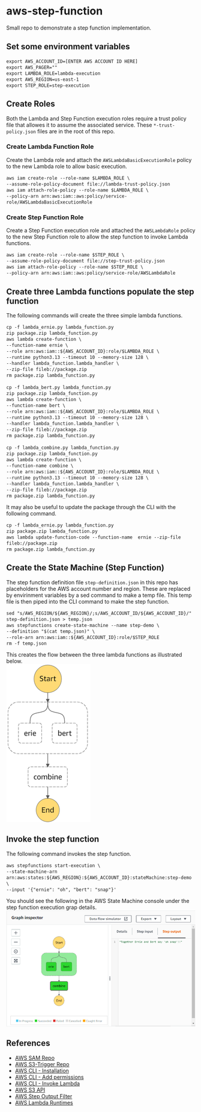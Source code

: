 # aws-step-function
Small repo to demonstrate a step function implementation.

## Set some environment variables
```shell
export AWS_ACCOUNT_ID=[ENTER AWS ACCOUNT ID HERE]
export AWS_PAGER=""
export LAMBDA_ROLE=lambda-execution
export AWS_REGION=us-east-1
export STEP_ROLE=step-execution
```

## Create Roles
Both the Lambda and Step Function execution roles require a trust policy file that allowes
it to assume the associated service. These `*-trust-policy.json` files are in the root of
this repo.

### Create Lambda Function Role
Create the Lambda role and attach the `AWSLambdaBasicExecutionRole` policy to the new 
Lambda role to allow basic execution. 
```shell
aws iam create-role --role-name $LAMBDA_ROLE \
--assume-role-policy-document file://lambda-trust-policy.json
aws iam attach-role-policy --role-name $LAMBDA_ROLE \
--policy-arn arn:aws:iam::aws:policy/service-role/AWSLambdaBasicExecutionRole
```

### Create Step Function Role
Create a Step Function execution role and attached the `AWSLambdaRole` policy to the new 
Step Function role to allow the step function to invoke Lambda functions. 
```shell
aws iam create-role --role-name $STEP_ROLE \
--assume-role-policy-document file://step-trust-policy.json
aws iam attach-role-policy --role-name $STEP_ROLE \
--policy-arn arn:aws:iam::aws:policy/service-role/AWSLambdaRole
```

## Create three Lambda functions populate the step function 
The following commands will create the three simple lambda functions.
```shell
cp -f lambda_ernie.py lambda_function.py
zip package.zip lambda_function.py
aws lambda create-function \
--function-name ernie \
--role arn:aws:iam::${AWS_ACCOUNT_ID}:role/$LAMBDA_ROLE \
--runtime python3.13 --timeout 10 --memory-size 128 \
--handler lambda_function.lambda_handler \
--zip-file fileb://package.zip
rm package.zip lambda_function.py

cp -f lambda_bert.py lambda_function.py
zip package.zip lambda_function.py
aws lambda create-function \
--function-name bert \
--role arn:aws:iam::${AWS_ACCOUNT_ID}:role/$LAMBDA_ROLE \
--runtime python3.13 --timeout 10 --memory-size 128 \
--handler lambda_function.lambda_handler \
--zip-file fileb://package.zip
rm package.zip lambda_function.py

cp -f lambda_combine.py lambda_function.py
zip package.zip lambda_function.py
aws lambda create-function \
--function-name combine \
--role arn:aws:iam::${AWS_ACCOUNT_ID}:role/$LAMBDA_ROLE \
--runtime python3.13 --timeout 10 --memory-size 128 \
--handler lambda_function.lambda_handler \
--zip-file fileb://package.zip
rm package.zip lambda_function.py
```

It may also be useful to update the package through the CLI with the following command.
```shell
cp -f lambda_ernie.py lambda_function.py
zip package.zip lambda_function.py
aws lambda update-function-code --function-name  ernie --zip-file fileb://package.zip
rm package.zip lambda_function.py
```

## Create the State Machine (Step Function)
The step function definition file `step-definition.json` in this repo has placeholders for 
the AWS account number and region. These are replaced by envirinment variables by a sed 
command to make a temp file. This temp file is then piped into the CLI command to make the 
step function.
```shell
sed "s/AWS_REGION/${AWS_REGION}/;s/AWS_ACCOUNT_ID/${AWS_ACCOUNT_ID}/" step-definition.json > temp.json
aws stepfunctions create-state-machine --name step-demo \
--definition "$(cat temp.json)" \
--role-arn arn:aws:iam::${AWS_ACCOUNT_ID}:role/$STEP_ROLE
rm -f temp.json
```
This creates the flow between the three lambda functions as illustrated below.   
![step](stepfunctions_graph.png)


## Invoke the step function
The following command invokes the step function.
```shell
aws stepfunctions start-execution \
--state-machine-arn arn:aws:states:${AWS_REGION}:${AWS_ACCOUNT_ID}:stateMachine:step-demo \
--input '{"ernie": "oh", "bert": "snap"}'
```
You should see the following in the AWS State Machine console under the step function 
execution grap details.
![step2](stepfunctions_output.png)

## References
- [AWS SAM Repo](https://github.com/daniel-fudge/aws-sam-test)
- [AWS S3-Trigger Repo](https://github.com/daniel-fudge/aws-s3-trigger)
- [AWS CLI - Installation](https://docs.aws.amazon.com/cli/latest/userguide/install-cliv2-linux.html)
- [AWS CLI - Add permissions](https://awscli.amazonaws.com/v2/documentation/api/latest/reference/lambda/add-permission.html)
- [AWS CLI - Invoke Lambda](https://docs.aws.amazon.com/cli/latest/reference/lambda/invoke.html#examples)
- [AWS S3 API](https://awscli.amazonaws.com/v2/documentation/api/latest/reference/s3api/put-bucket-notification-configuration.html)
- [AWS Step Output Filter](https://docs.aws.amazon.com/step-functions/latest/dg/input-output-example.html)
- [AWS Lambda Runtimes](https://docs.aws.amazon.com/lambda/latest/dg/lambda-runtimes.html)
